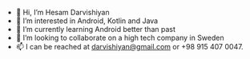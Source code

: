 - 👋 Hi, I’m Hesam Darvishiyan
- 👀 I’m interested in Android, Kotlin and Java
- 🌱 I’m currently learning Android better than past
- 💞️ I’m looking to collaborate on a high tech company in Sweden
- 📫 I can be reached at darvishiyan@gmail.com or +98 915 407 0047.

<!---
Darvishiyan/Darvishiyan is a ✨ special ✨ repository because its `README.md` (this file) appears on your GitHub profile.
You can click the Preview link to take a look at your changes.
--->

